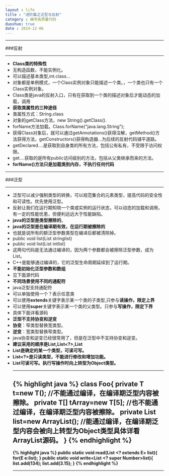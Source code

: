 ```yaml
---
layout : life
title : "进阶篇之泛型与反射"
category : 编写高质量代码
duoshuo: true
date : 2014-12-06
---
```


--------------

###反射

--------------

* **Class类的特殊性**
 * 无构造函数，不能实例化。
 * 可以描述基本类型,int.class...
 * 对象都是单例模式，一个Class实例对象只能描述一个类。，一个类也只有一个Class实例对象。
 * Class类是java的反射入口，只有在获取到一个类的描述对象后才能动态的加载，调用
* **获取类属性的三种途径**
 * 类属性方式：String.class
 * 对象的getClass方法，new String().getClass().
 * forName方法加载。Class.forName("java.lang.String");
 * 获得Class对象后，就可以通过getAnnotations()获得注解，getMethod()方法获得方法，getConstructors()获得构造器...为后续的反射代码铺平道路。
 * getDeclared....是获取到自身类的所有方法，包括公有私有，不受限于访问权限。
 * get....获取的是所有public访问级别的方法，包括从父类继承而来的方法。
* **forName()方法只是加载类到内存，不执行任何代码**

--------------

###泛型

--------------

* 泛型可以减少强制类型的转换，可以规范集合的元素类型，提高代码的安全性和可读性。优先使用泛型。
* 反射让我们在运行期知晓一个类或实例的运行状态，可以动态的加载和调用，有一定的性能忧患，但便利远远大于性能缺陷。
* **java的泛型是类型擦除的**。
* **java的泛型是在编译期有效，在运行期被擦除的**
 * 也就是说所有的额泛型参数类型在编译后都被清除掉。
 * public void list(List<String> stringlist)
 * public void list(List<Integer> intlist)
 * 这两句代码是无法通过编译的，因为两个参数都会被擦除泛型参数，成为List。
 * C++是能够通过编译的，它的泛型生命周期延续到了运行期。
* **不能初始化泛型参数和数组**
 * 见下面源代码
* **不同场景使用不同的通配符**
 * java泛型支持通配符
 * 可以单独使用一个？表示任意类
 * 可以使用**extends**关键字表示某一个类的子类型,只参与**读操作，限定上界**
 * 可以使用**super**关键字表示某一个类的父类型。只参与**写操作，限定下界**
 * 具体下面详看源码
* **泛型不支持协变和逆变**
 * **协变**：窄类型替换宽类型。
 * **逆变**：宽类型替换窄类型。
 * java协变和逆变已经很常用了，但是在泛型中不支持协变和逆变。
* **建议采用的顺序是List<T>,List<?>,List<Object>**
 * List<T>是确定的某一个类型，可读可写。
 * List<?>是只读类型，不能进行修改和增加功能。
 * List<Object>可读可写。执行写操作时向上转型为Object类型。


--------------------
 {% highlight java %}
	class Foo<T>{
		private T t=new T();
		//不能通过编译，在编译期泛型内容被擦除。
		private T[] tArray=new T[5];
		//也不能通过编译，在编译期泛型内容被擦除。
		private List<T> list=new ArrayList<T>();
		//能通过编译，在编译期泛型内容会被向上转型为Object类型具体详看ArrayList源码。
	}
{% endhighlight %}
-----------------------------
 {% highlight java %}
	public static <E> void read(List <? extends E> list){
		for(E e:list);
	}
	public static void write<List <? super Number>list){
		list.add(134);
		list.add(3.15);
	}
{% endhighlight %}

--------------------
